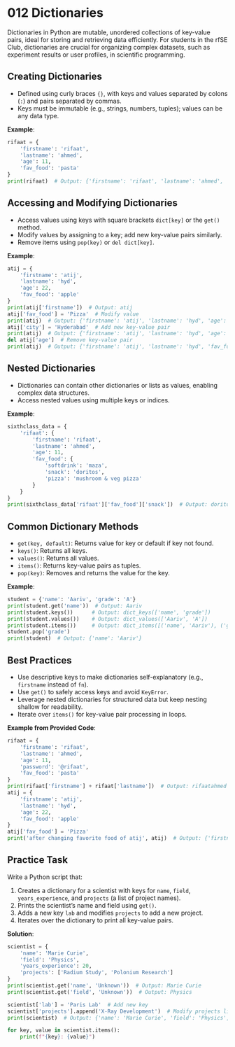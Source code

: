 # 012 Dictionaries

Dictionaries in Python are mutable, unordered collections of key-value pairs, ideal for storing and retrieving data efficiently. For students in the rfSE Club, dictionaries are crucial for organizing complex datasets, such as experiment results or user profiles, in scientific programming.

## Creating Dictionaries

- Defined using curly braces `{}`, with keys and values separated by colons (`:`) and pairs separated by commas.
- Keys must be immutable (e.g., strings, numbers, tuples); values can be any data type.

**Example**:

```python
rifaat = {
    'firstname': 'rifaat',
    'lastname': 'ahmed',
    'age': 11,
    'fav_food': 'pasta'
}
print(rifaat)  # Output: {'firstname': 'rifaat', 'lastname': 'ahmed', 'age': 11, 'fav_food': 'pasta'}
```

## Accessing and Modifying Dictionaries

- Access values using keys with square brackets `dict[key]` or the `get()` method.
- Modify values by assigning to a key; add new key-value pairs similarly.
- Remove items using `pop(key)` or `del dict[key]`.

**Example**:

```python
atij = {
    'firstname': 'atij',
    'lastname': 'hyd',
    'age': 22,
    'fav_food': 'apple'
}
print(atij['firstname'])  # Output: atij
atij['fav_food'] = 'Pizza'  # Modify value
print(atij)  # Output: {'firstname': 'atij', 'lastname': 'hyd', 'age': 22, 'fav_food': 'Pizza'}
atij['city'] = 'Hyderabad'  # Add new key-value pair
print(atij)  # Output: {'firstname': 'atij', 'lastname': 'hyd', 'age': 22, 'fav_food': 'Pizza', 'city': 'Hyderabad'}
del atij['age']  # Remove key-value pair
print(atij)  # Output: {'firstname': 'atij', 'lastname': 'hyd', 'fav_food': 'Pizza', 'city': 'Hyderabad'}
```

## Nested Dictionaries

- Dictionaries can contain other dictionaries or lists as values, enabling complex data structures.
- Access nested values using multiple keys or indices.

**Example**:

```python
sixthclass_data = {
    'rifaat': {
        'firstname': 'rifaat',
        'lastname': 'ahmed',
        'age': 11,
        'fav_food': {
            'softdrink': 'maza',
            'snack': 'doritos',
            'pizza': 'mushroom & veg pizza'
        }
    }
}
print(sixthclass_data['rifaat']['fav_food']['snack'])  # Output: doritos
```

## Common Dictionary Methods

- `get(key, default)`: Returns value for key or default if key not found.
- `keys()`: Returns all keys.
- `values()`: Returns all values.
- `items()`: Returns key-value pairs as tuples.
- `pop(key)`: Removes and returns the value for the key.

**Example**:

```python
student = {'name': 'Aariv', 'grade': 'A'}
print(student.get('name'))  # Output: Aariv
print(student.keys())      # Output: dict_keys(['name', 'grade'])
print(student.values())    # Output: dict_values(['Aariv', 'A'])
print(student.items())     # Output: dict_items([('name', 'Aariv'), ('grade', 'A')])
student.pop('grade')
print(student)  # Output: {'name': 'Aariv'}
```

## Best Practices

- Use descriptive keys to make dictionaries self-explanatory (e.g., `firstname` instead of `fn`).
- Use `get()` to safely access keys and avoid `KeyError`.
- Leverage nested dictionaries for structured data but keep nesting shallow for readability.
- Iterate over `items()` for key-value pair processing in loops.

**Example from Provided Code**:

```python
rifaat = {
    'firstname': 'rifaat',
    'lastname': 'ahmed',
    'age': 11,
    'password': '@rifaat',
    'fav_food': 'pasta'
}
print(rifaat['firstname'] + rifaat['lastname'])  # Output: rifaatahmed
atij = {
    'firstname': 'atij',
    'lastname': 'hyd',
    'age': 22,
    'fav_food': 'apple'
}
atij['fav_food'] = 'Pizza'
print('after changing favorite food of atij', atij)  # Output: {'firstname': 'atij', 'lastname': 'hyd', 'age': 22, 'fav_food': 'Pizza'}
```

## Practice Task

Write a Python script that:

1. Creates a dictionary for a scientist with keys for `name`, `field`, `years_experience`, and `projects` (a list of project names).
2. Prints the scientist’s name and field using `get()`.
3. Adds a new key `lab` and modifies `projects` to add a new project.
4. Iterates over the dictionary to print all key-value pairs.

**Solution**:

```python
scientist = {
    'name': 'Marie Curie',
    'field': 'Physics',
    'years_experience': 20,
    'projects': ['Radium Study', 'Polonium Research']
}
print(scientist.get('name', 'Unknown'))  # Output: Marie Curie
print(scientist.get('field', 'Unknown'))  # Output: Physics

scientist['lab'] = 'Paris Lab'  # Add new key
scientist['projects'].append('X-Ray Development')  # Modify projects list
print(scientist)  # Output: {'name': 'Marie Curie', 'field': 'Physics', 'years_experience': 20, 'projects': ['Radium Study', 'Polonium Research', 'X-Ray Development'], 'lab': 'Paris Lab'}

for key, value in scientist.items():
    print(f"{key}: {value}")
```
